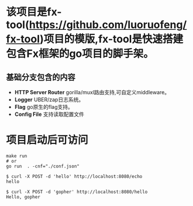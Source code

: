 # 该项目是fx-tool(https://github.com/luoruofeng/fx-tool)项目的模版,fx-tool是快速搭建包含Fx框架的go项目的脚手架。

## 基础分支包含的内容
* **HTTP Server Router** gorilla/muxl路由支持,可自定义middleware。
* **Logger** UBER/zap日志系统。
* **Flag** go原生的flag支持。
* **Config File** 支持读取配置文件 


# 项目启动后可访问
```shell
make run
# or
go run  . -cnf="./conf.json"
```

```shell
$ curl -X POST -d 'hello' http://localhost:8080/echo
hello

$ curl -X POST -d 'gopher' http://localhost:8080/hello
Hello, gopher
```